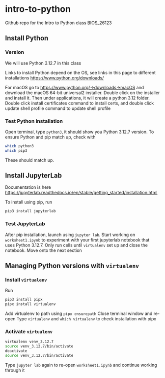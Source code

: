 # intro-to-python
Github repo for the Intro to Python class BIOS_26123

## Install Python

### Version

We will use Python 3.12.7 in this class

Links to install Python depend on the OS, see links in this page to different installations https://www.python.org/downloads/

For macOS go to https://www.python.org/->downloads->macOS and download the macOS 64-bit universal2 installer. Double click on the installer and install it. Then under applications, it will create a python 3.12 folder. Double click install certificates command to install certs, and double click update shell profile command to update shell profile

### Test Python installation
Open terminal, type `python3`, it should show you Python 3.12.7 version. To ensure Python and pip match up, check with
```bash
which python3
which pip3
```
These should match up.

## Install JupyterLab

Documentation is here https://jupyterlab.readthedocs.io/en/stable/getting_started/installation.html

To install using pip, run 
```bash
pip3 install jupyterlab
```

### Test JupyterLab
After pip installation, launch using `jupyter lab`. Start working on `worksheet1.ipynb` to experiment with your first jupyterlab notebook that uses Python 3.12.7. Only run cells until `virtualenv` set up and close the notebook. Move onto the next section

## Managing Python versions with `virtualenv`

### Install `virtualenv`

Run 
```bash
pip3 install pipx
pipx install virtualenv
```
Add virtualenv to path using `pipx ensurepath`
Close terminal window and re-open
Type `virtualenv` and `which virtualenv` to check installation with pipx

### Activate `virtualenv`
```bash
virtualenv venv_3.12.7
source venv_3.12.7/bin/activate
deactivate
source venv_3.12.7/bin/activate
```
Type `jupyter lab` again to re-open `worksheet1.ipynb` and continue working through it
